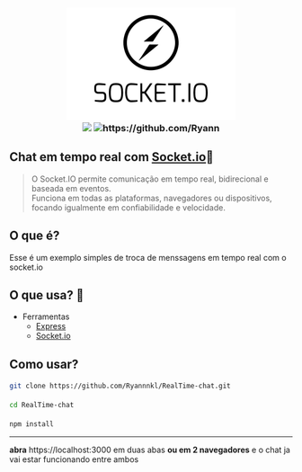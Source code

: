<h3 align="center">
  <img src="./images/logo-socket.png" width="300">
  <br/>
  <img src="https://img.shields.io/github/repo-size/Ryannnkl/RealTime-chat?logo=github&style=for-the-badge&color=blue">
  <img src="https://img.shields.io/badge/made_by-Ryann-blue?style=for-the-badge" alt="https://github.com/Ryann" />
</h3>

## Chat em tempo real com [Socket.io](https://socket.io/):small_blue_diamond:

> O Socket.IO permite comunicação em tempo real, bidirecional e baseada em eventos.<br/>
> Funciona em todas as plataformas, navegadores ou dispositivos, focando igualmente em confiabilidade e velocidade.

## O que é?

Esse é um exemplo simples de troca de menssagens em tempo real com o socket.io

## O que usa? :hammer:

- Ferramentas
  - [Express](https://expressjs.com)
  - [Socket.io](https://socket.io/)

## Como usar?

```bash
git clone https://github.com/Ryannnkl/RealTime-chat.git

cd RealTime-chat

npm install
```

---

**abra** https://localhost:3000 em duas abas **ou em 2 navegadores** e o chat ja vai estar funcionando entre ambos
